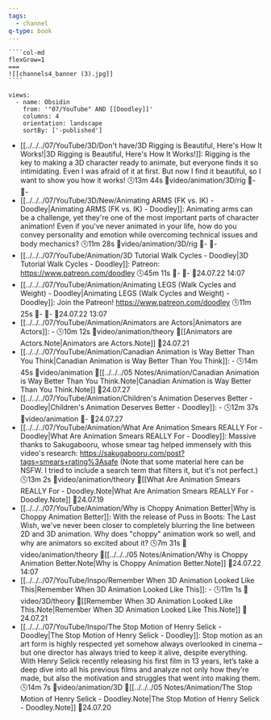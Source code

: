 ```yaml
---
tags:
  - channel
q-type: book
---
```

`````col
````col-md
flexGrow=1
===
![[channels4_banner (3).jpg]]
````
`````
```page-gallery
views:
  - name: Obsidin
    from: '"07/YouTube" AND [[Doodley]]'
    columns: 4
    orientation: landscape
    sortBy: ['-published']
```
- [[../../../07/YouTube/3D/Don't have/3D Rigging is Beautiful, Here's How It Works!|3D Rigging is Beautiful, Here's How It Works!]]:  Rigging is the key to making a 3D character ready to animate, but everyone finds it so intimidating. Even I was afraid of it at first. But now I find it beautiful, so I want to show you how it works! 🕓13m 44s 📍video/animation/3D/rig 📝\- 📌\-
- [[../../../07/YouTube/3D/New/Animating ARMS (FK vs. IK) - Doodley|Animating ARMS (FK vs. IK) - Doodley]]:  Animating arms can be a challenge, yet they're one of the most important parts of character animation! Even if you've never animated in your life, how do you convey personality and emotion while overcoming technical issues and body mechanics? 🕓11m 28s 📍video/animation/3D/rig 📝\- 📌\-
- [[../../../07/YouTube/Animation/3D Tutorial Walk Cycles - Doodley|3D Tutorial Walk Cycles - Doodley]]:  Patreon: https://www.patreon.com/doodley 🕓45m 11s 📍\- 📝\- 📌24.07.22 14:07
- [[../../../07/YouTube/Animation/Animating LEGS (Walk Cycles and Weight) - Doodley|Animating LEGS (Walk Cycles and Weight) - Doodley]]:  Join the Patreon! https://www.patreon.com/doodley 🕓11m 25s 📍\- 📝\- 📌24.07.22 13:07
- [[../../../07/YouTube/Animation/Animators are Actors|Animators are Actors]]:  \- 🕓10m 12s 📍video/animation/theory 📝[[Animators are Actors.Note|Animators are Actors.Note]] 📌24.07.21
- [[../../../07/YouTube/Animation/Canadian Animation is Way Better Than You Think|Canadian Animation is Way Better Than You Think]]:  \- 🕓14m 45s 📍video/animation 📝[[../../../05 Notes/Animation/Canadian Animation is Way Better Than You Think.Note|Canadian Animation is Way Better Than You Think.Note]] 📌24.07.27
- [[../../../07/YouTube/Animation/Children's Animation Deserves Better - Doodley|Children's Animation Deserves Better - Doodley]]:  \- 🕓12m 37s 📍video/animation 📝\- 📌24.07.27
- [[../../../07/YouTube/Animation/What Are Animation Smears REALLY For - Doodley|What Are Animation Smears REALLY For - Doodley]]:  Massive thanks to Sakugabooru, whose smear tag helped immensely with this video's research: https://sakugabooru.com/post?tags=smears+rating%3Asafe (Note that some material here can be NSFW. I tried to include a search term that filters it, but it's not perfect.) 🕓13m 2s 📍video/animation/theory 📝[[What Are Animation Smears REALLY For - Doodley.Note|What Are Animation Smears REALLY For - Doodley.Note]] 📌24.07.19
- [[../../../07/YouTube/Animation/Why is Choppy Animation Better|Why is Choppy Animation Better]]:  With the release of Puss in Boots: The Last Wish, we've never been closer to completely blurring the line between 2D and 3D animation. Why does "choppy" animation work so well, and why are animators so excited about it? 🕓7m 31s 📍video/animation/theory 📝[[../../../05 Notes/Animation/Why is Choppy Animation Better.Note|Why is Choppy Animation Better.Note]] 📌24.07.22 14:07
- [[../../../07/YouTube/Inspo/Remember When 3D Animation Looked Like This|Remember When 3D Animation Looked Like This]]:  \- 🕓11m 1s 📍video/3D/theory 📝[[Remember When 3D Animation Looked Like This.Note|Remember When 3D Animation Looked Like This.Note]] 📌24.07.21
- [[../../../07/YouTube/Inspo/The Stop Motion of Henry Selick - Doodley|The Stop Motion of Henry Selick - Doodley]]:  Stop motion as an art form is highly respected yet somehow always overlooked in cinema – but one director has always tried to keep it alive, despite everything. With Henry Selick recently releasing his first film in 13 years, let’s take a deep dive into all his previous films and analyze not only how they’re made, but also the motivation and struggles that went into making them. 🕓14m 7s 📍video/animation/3D 📝[[../../../05 Notes/Animation/The Stop Motion of Henry Selick - Doodley.Note|The Stop Motion of Henry Selick - Doodley.Note]] 📌24.07.20

